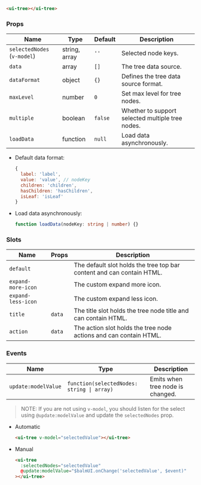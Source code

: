 ```html
<ui-tree></ui-tree>
```

### Props

| Name                        | Type          | Default | Description                                      |
| --------------------------- | ------------- | ------- | ------------------------------------------------ |
| `selectedNodes` (`v-model`) | string, array | `''`    | Selected node keys.                              |
| `data`                      | array         | `[]`    | The tree data source.                            |
| `dataFormat`                | object        | `{}`    | Defines the tree data source format.             |
| `maxLevel`                  | number        | `0`     | Set max level for tree nodes.                    |
| `multiple`                  | boolean       | `false` | Whether to support selected multiple tree nodes. |
| `loadData`                  | function      | `null`  | Load data asynchronously.                        |

- Default data format:

  ```js
  {
    label: 'label',
    value: 'value', // nodeKey
    children: 'children',
    hasChildren: 'hasChildren',
    isLeaf: 'isLeaf'
  }
  ```

- Load data asynchronously:

  ```ts
  function loadData(nodeKey: string | number) {}
  ```

### Slots

| Name               | Props  | Description                                                           |
| ------------------ | ------ | --------------------------------------------------------------------- |
| `default`          |        | The default slot holds the tree top bar content and can contain HTML. |
| `expand-more-icon` |        | The custom expand more icon.                                          |
| `expand-less-icon` |        | The custom expand less icon.                                          |
| `title`            | `data` | The title slot holds the tree node title and can contain HTML.        |
| `action`           | `data` | The action slot holds the tree node actions and can contain HTML.     |

### Events

| Name                | Type                                       | Description                      |
| ------------------- | ------------------------------------------ | -------------------------------- |
| `update:modelValue` | `function(selectedNodes: string \| array)` | Emits when tree node is changed. |

> NOTE: If you are not using `v-model`, you should listen for the select using `@update:modelValue` and update the `selectedNodes` prop.

- Automatic

  ```html
  <ui-tree v-model="selectedValue"></ui-tree>
  ```

- Manual

  ```html
  <ui-tree
    :selectedNodes="selectedValue"
    @update:modelValue="$balmUI.onChange('selectedValue', $event)"
  ></ui-tree>
  ```
